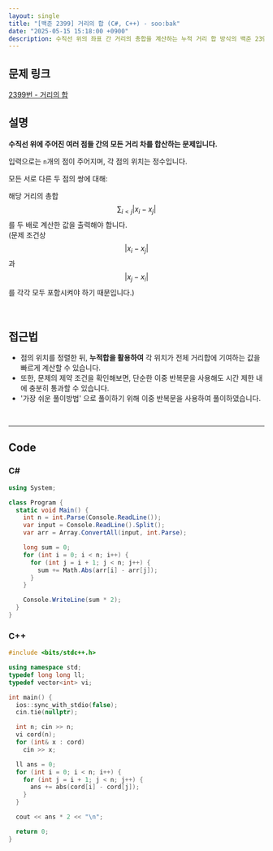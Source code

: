 ```yaml
---
layout: single
title: "[백준 2399] 거리의 합 (C#, C++) - soo:bak"
date: "2025-05-15 15:18:00 +0900"
description: 수직선 위의 좌표 간 거리의 총합을 계산하는 누적 거리 합 방식의 백준 2399번 거리의 합 문제의 C# 및 C++ 풀이 및 해설
---
```


## 문제 링크
[2399번 - 거리의 합](https://www.acmicpc.net/problem/2399)

## 설명

**수직선 위에 주어진 여러 점들 간의 모든 거리 차를 합산하는 문제입니다.**

입력으로는 `n`개의 점이 주어지며, 각 점의 위치는 정수입니다.

모든 서로 다른 두 점의 쌍에 대해:

해당 거리의 총합 $$\sum_{i < j} \lvert x_i - x_j \rvert$$ 를 두 배로 계산한 값을 출력해야 합니다.<br>
(문제 조건상 $$|x_i - x_j|$$ 과 $$\lvert x_j - x_i\rvert$$를 각각 모두 포함시켜야 하기 때문입니다.)

<br>

## 접근법

- 점의 위치를 정렬한 뒤, **누적합을 활용하여** 각 위치가 전체 거리합에 기여하는 값을 빠르게 계산할 수 있습니다.
- 또한, 문제의 제약 조건을 확인해보면, 단순한 이중 반복문을 사용해도 시간 제한 내에 충분히 통과할 수 있습니다.
- '가장 쉬운 풀이방법' 으로 풀이하기 위해 이중 반복문을 사용하여 풀이하였습니다.

<br>

---

## Code

### C#

````csharp
using System;

class Program {
  static void Main() {
    int n = int.Parse(Console.ReadLine());
    var input = Console.ReadLine().Split();
    var arr = Array.ConvertAll(input, int.Parse);

    long sum = 0;
    for (int i = 0; i < n; i++) {
      for (int j = i + 1; j < n; j++) {
        sum += Math.Abs(arr[i] - arr[j]);
      }
    }

    Console.WriteLine(sum * 2);
  }
}
````

### C++

````cpp
#include <bits/stdc++.h>

using namespace std;
typedef long long ll;
typedef vector<int> vi;

int main() {
  ios::sync_with_stdio(false);
  cin.tie(nullptr);

  int n; cin >> n;
  vi cord(n);
  for (int& x : cord)
    cin >> x;

  ll ans = 0;
  for (int i = 0; i < n; i++) {
    for (int j = i + 1; j < n; j++) {
      ans += abs(cord[i] - cord[j]);
    }
  }

  cout << ans * 2 << "\n";

  return 0;
}
````
